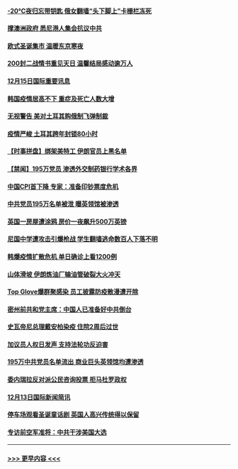 #### [-20℃夜归忘带钥匙 俄女翻墙“头下脚上”卡栅栏冻死](../pages/prog202/a103010406.md?t=12152051) 
#### [撑澳洲政府 悉尼港人集会抗议中共](../pages/prog202/a103010374.md?t=12152051) 
#### [欧式圣诞集市 温暖东京寒夜](../pages/prog202/a103010316.md?t=12152051) 
#### [200封二战情书重见天日 温馨结局感动逾万人](../pages/prog202/a103010270.md?t=12152051) 
#### [12月15日国际重要讯息](../pages/prog202/a103010305.md?t=12152051) 
#### [韩国疫情居高不下 重症及死亡人数大增](../pages/prog202/a103010218.md?t=12152051) 
#### [无视警告 美对土耳其购俄制飞弹制裁](../pages/prog202/a103010083.md?t=12152051) 
#### [疫情严峻 土耳其跨年封锁80小时](../pages/prog202/a103010060.md?t=12152051) 
#### [【时事拼盘】绑架美特工 伊朗官员上黑名单](../pages/prog202/a103009851.md?t=12152051) 
#### [【禁闻】195万党员 渗透外交制药银行学术各界](../pages/prog202/a103009824.md?t=12152051) 
#### [中国CPI首下降 专家：准备印钞票度危机](../pages/prog202/a103009723.md?t=12152051) 
#### [中共党员195万名单被泄 曝英领馆被渗透](../pages/prog202/a103009668.md?t=12152051) 
#### [英国一房屋遭涂鸦 房价一夜飙升500万英镑](../pages/prog202/a103009484.md?t=12152051) 
#### [尼国中学遭攻击引爆枪战 学生翻墙逃命数百人下落不明](../pages/prog202/a103009493.md?t=12152051) 
#### [韩爆疫情扩散危机 单日确诊上看1200例](../pages/prog202/a103009479.md?t=12152051) 
#### [山体滑坡 伊朗炼油厂输油管破裂大火冲天](../pages/prog202/a103009450.md?t=12152051) 
#### [Top Glove爆群聚感染 员工披露防疫散漫遭开除](../pages/prog202/a103009374.md?t=12152051) 
#### [密州前共和党主席：中国人已准备好中共倒台](../pages/prog202/a103009379.md?t=12152051) 
#### [史瓦帝尼总理戴安柏染疫 住院2周后过世](../pages/prog202/a103009296.md?t=12152051) 
#### [加议员人权日发声 支持法轮功反迫害](../pages/prog202/a103009108.md?t=12152051) 
#### [195万中共党员名单流出 商业巨头英领馆均遭渗透](../pages/prog202/a103009090.md?t=12152051) 
#### [委内瑞拉反对派公民咨询投票 拒马杜罗政权](../pages/prog202/a103009044.md?t=12152051) 
#### [12月13日国际新闻简讯](../pages/prog202/a103009030.md?t=12152051) 
#### [停车场观看圣诞童话剧 英国人高兴传统得以保留](../pages/prog202/a103009028.md?t=12152051) 
#### [专访前空军准将：中共干涉美国大选](../pages/prog202/a103009007.md?t=12152051) 

----
#### [ >>> 更早内容 <<< ](../indexes/prog202-earlier.md)
